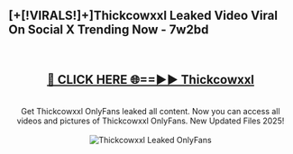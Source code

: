 <h2>[+[!VIRALS!]+]Thickcowxxl Leaked Video Viral On Social X Trending Now - 7w2bd</h2>
<br>
<div align="center">
<h2><a href="https://libra.edu.pl?Thickcowxxl" rel="nofollow">🔴 CLICK HERE 🌐==►► Thickcowxxl</a></h2>
<br>
Get Thickcowxxl OnlyFans leaked all content. Now you can access all videos and pictures of Thickcowxxl OnlyFans. New Updated Files 2025!
<br>
<br>
<a href="https://libra.edu.pl?Thickcowxxl" rel="nofollow" data-target="animated-image.originalLink"><img src="https://i.ibb.co.com/WyWwxjT/player-gif2.gif" alt="Thickcowxxl Leaked OnlyFans" style="max-width: 100%; display: inline-block;" data-target="animated-image.originalImage"></a>
</div>
<br>